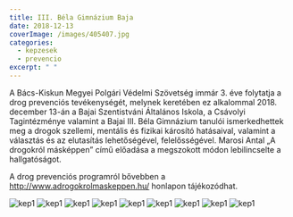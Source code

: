 ```yaml
---
title: III. Béla Gimnázium Baja
date: 2018-12-13
coverImage: /images/405407.jpg
categories:
  - kepzesek
  - prevencio
excerpt: " "
---
```

 
A Bács-Kiskun Megyei Polgári Védelmi Szövetség immár 3. éve folytatja a drog prevenciós tevékenységét, melynek keretében ez alkalommal 2018. december 13-án a Bajai Szentistváni Általános Iskola, a Csávolyi Tagintézménye valamint a Bajai III. Béla Gimnázium tanulói ismerkedhettek meg a drogok szellemi, mentális és fizikai károsító hatásaival, valamint a választás és az elutasítás lehetőségével, felelősségével.  Marosi Antal „A drogokról másképpen” című előadása a megszokott módon lebilincselte a hallgatóságot.

A drog prevenciós programról bővebben a http://www.adrogokrolmaskeppen.hu/ honlapon tájékozódhat.

![kep1](/images/405400.jpg)
![kep1](/images/405401.jpg)
![kep1](/images/405402.jpg)
![kep1](/images/405403.jpg)
![kep1](/images/405404.jpg)
![kep1](/images/405405.jpg)
![kep1](/images/405406.jpg)
![kep1](/images/405407.jpg)
![kep1](/images/405408.jpg)
